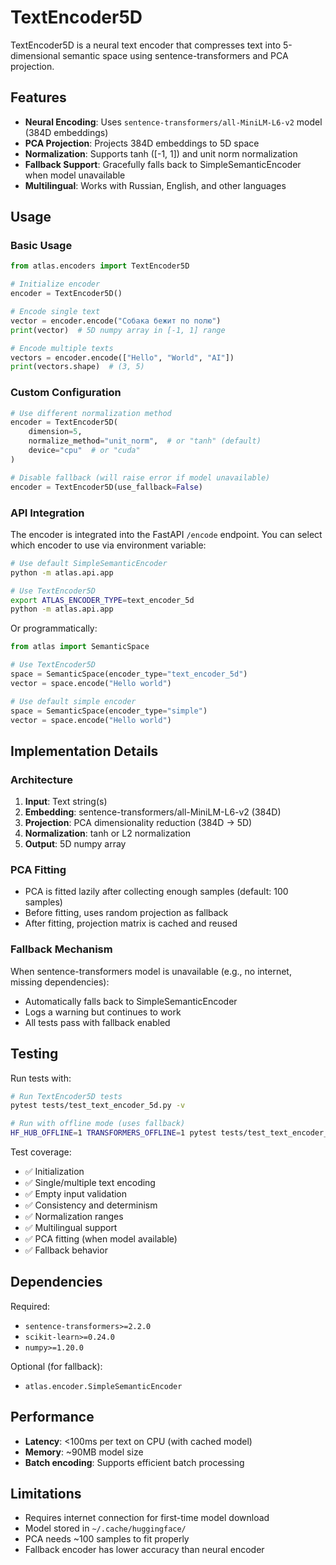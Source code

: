 # TextEncoder5D

TextEncoder5D is a neural text encoder that compresses text into 5-dimensional semantic space using sentence-transformers and PCA projection.

## Features

- **Neural Encoding**: Uses `sentence-transformers/all-MiniLM-L6-v2` model (384D embeddings)
- **PCA Projection**: Projects 384D embeddings to 5D space
- **Normalization**: Supports tanh ([-1, 1]) and unit norm normalization
- **Fallback Support**: Gracefully falls back to SimpleSemanticEncoder when model unavailable
- **Multilingual**: Works with Russian, English, and other languages

## Usage

### Basic Usage

```python
from atlas.encoders import TextEncoder5D

# Initialize encoder
encoder = TextEncoder5D()

# Encode single text
vector = encoder.encode("Собака бежит по полю")
print(vector)  # 5D numpy array in [-1, 1] range

# Encode multiple texts
vectors = encoder.encode(["Hello", "World", "AI"])
print(vectors.shape)  # (3, 5)
```

### Custom Configuration

```python
# Use different normalization method
encoder = TextEncoder5D(
    dimension=5,
    normalize_method="unit_norm",  # or "tanh" (default)
    device="cpu"  # or "cuda"
)

# Disable fallback (will raise error if model unavailable)
encoder = TextEncoder5D(use_fallback=False)
```

### API Integration

The encoder is integrated into the FastAPI `/encode` endpoint. You can select which encoder to use via environment variable:

```bash
# Use default SimpleSemanticEncoder
python -m atlas.api.app

# Use TextEncoder5D
export ATLAS_ENCODER_TYPE=text_encoder_5d
python -m atlas.api.app
```

Or programmatically:

```python
from atlas import SemanticSpace

# Use TextEncoder5D
space = SemanticSpace(encoder_type="text_encoder_5d")
vector = space.encode("Hello world")

# Use default simple encoder
space = SemanticSpace(encoder_type="simple")
vector = space.encode("Hello world")
```

## Implementation Details

### Architecture

1. **Input**: Text string(s)
2. **Embedding**: sentence-transformers/all-MiniLM-L6-v2 (384D)
3. **Projection**: PCA dimensionality reduction (384D → 5D)
4. **Normalization**: tanh or L2 normalization
5. **Output**: 5D numpy array

### PCA Fitting

- PCA is fitted lazily after collecting enough samples (default: 100 samples)
- Before fitting, uses random projection as fallback
- After fitting, projection matrix is cached and reused

### Fallback Mechanism

When sentence-transformers model is unavailable (e.g., no internet, missing dependencies):
- Automatically falls back to SimpleSemanticEncoder
- Logs a warning but continues to work
- All tests pass with fallback enabled

## Testing

Run tests with:

```bash
# Run TextEncoder5D tests
pytest tests/test_text_encoder_5d.py -v

# Run with offline mode (uses fallback)
HF_HUB_OFFLINE=1 TRANSFORMERS_OFFLINE=1 pytest tests/test_text_encoder_5d.py -v
```

Test coverage:
- ✅ Initialization
- ✅ Single/multiple text encoding
- ✅ Empty input validation
- ✅ Consistency and determinism
- ✅ Normalization ranges
- ✅ Multilingual support
- ✅ PCA fitting (when model available)
- ✅ Fallback behavior

## Dependencies

Required:
- `sentence-transformers>=2.2.0`
- `scikit-learn>=0.24.0`
- `numpy>=1.20.0`

Optional (for fallback):
- `atlas.encoder.SimpleSemanticEncoder`

## Performance

- **Latency**: <100ms per text on CPU (with cached model)
- **Memory**: ~90MB model size
- **Batch encoding**: Supports efficient batch processing

## Limitations

- Requires internet connection for first-time model download
- Model stored in `~/.cache/huggingface/`
- PCA needs ~100 samples to fit properly
- Fallback encoder has lower accuracy than neural encoder
